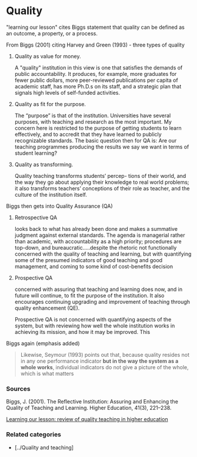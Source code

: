# Quality

"learning our lesson" cites Biggs statement that quality can be defined as an outcome, a property, or a process.

From Biggs (2001) citing Harvey and Green (1993) - three types of quality
<ol> 
  <li> Quality as value for money. <p>A "quality" institution in this view is one that satisfies the demands of public accountability. It produces, for example, more graduates for fewer public dollars, more peer-reviewed publications per capita of academic staff, has more Ph.D.s on its staff, and a strategic plan that signals high levels of self-funded activities.</p> </li>
  <li>  Quality as fit for the purpose.<p> The “purpose” is that of the institution. Universities have several purposes, with teaching and research as the most important. My concern here is restricted to the purpose of getting students to learn effectively, and to accredit that they have learned to publicly recognizable standards. The basic question then for QA is: Are our teaching programmes producing the results we say we want in terms of student learning?<p> </li>
  <li> Quality as transforming. <p>Quality teaching transforms students’ percep- tions of their world, and the way they go about applying their knowledge to real world problems; it also transforms teachers’ conceptions of their role as teacher, and the culture of the institution itself. </p> </li>
</ol>

Biggs then gets into Quality Assurance (QA)
<ol>
   <li> Retrospective QA <p>looks back to what has already been done and makes a summative judgment against external standards. The agenda is managerial rather than academic, with accountability as a high priority; procedures are top-down, and bureaucratic.....despite the rhetoric not functionally concerned with the quality of teaching and learning, but with quantifying some of the presumed indicators of good teaching and good management, and coming to some kind of cost-benefits decision </p></li>
  <li> Prospective QA <p>concerned with assuring that teaching and learning
does now, and in future will continue, to fit the purpose of the institution. It also encourages continuing upgrading and improvement of teaching through quality enhancement (QE).</p><p>Prospective QA is not concerned with quantifying aspects of the system, but with reviewing how well the whole institution works in achieving its mission, and how it may be improved. This</p> </li>
</ol>

Biggs again (emphasis added)<blockquote>Likewise, Seymour (1993) points out that, because quality resides not in any one performance indicator <strong>but in the way the system as a whole works</strong>, individual indicators do not give a picture of the whole, which is what matters</blockquote>


<h3>Sources</h3>

Biggs, J. (2001). The Reflective Institution: Assuring and Enhancing the Quality of Teaching and Learning. Higher Education, 41(3), 221–238.

<a href="https://books.google.com.au/books?hl=en&lr=&id=mi7WAgAAQBAJ&oi=fnd&pg=PA3&ots=ouJUSq3gfK&sig=Ru_9fhmtXA1Dsu7d_kZJFmoRcB0#v=onepage&q&f=false">Learning our lesson: review of quality teaching in higher education</a>





### Related categories

- [../Quality and teaching]
